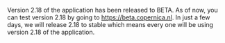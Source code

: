 Version 2.18 of the application has been released to BETA. As of now,
you can test version 2.18 by going to https://beta.copernica.nl. In just
a few days, we will release 2.18 to stable which means every one will be
using version 2.18 of the application. 
